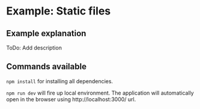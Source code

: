 # Example: Static files

## Example explanation

ToDo: Add description

## Commands available

`npm install` for installing all dependencies.

`npm run dev` will fire up local environment. The application will automatically open in the browser using http://localhost:3000/ url.
